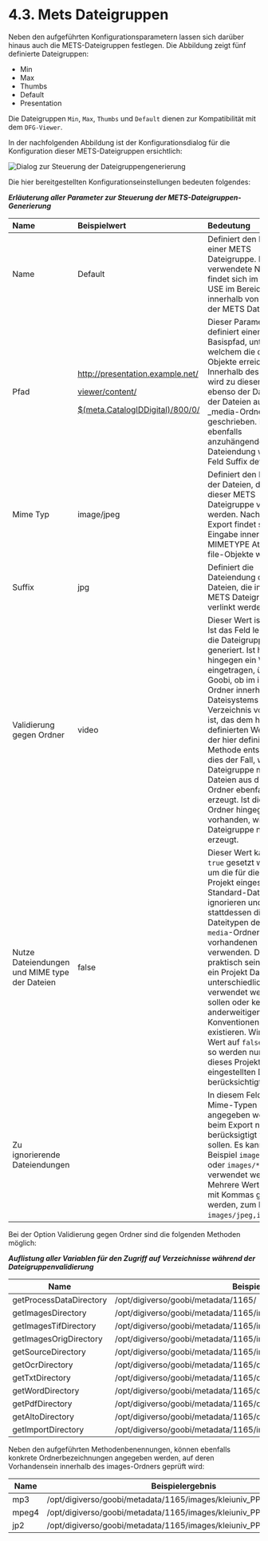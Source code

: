 # 4.3. Mets Dateigruppen

Neben den aufgeführten Konfigurationsparametern lassen sich darüber hinaus auch die METS-Dateigruppen festlegen. Die Abbildung zeigt fünf definierte Dateigruppen:

* Min
* Max
* Thumbs
* Default
* Presentation

Die Dateigruppen `Min`, `Max`, `Thumbs` und `Default` dienen zur Kompatibilität mit dem `DFG-Viewer`.

In der nachfolgenden Abbildung ist der Konfigurationsdialog für die Konfiguration dieser METS-Dateigruppen ersichtlich:

![Dialog zur Steuerung der Dateigruppengenerierung](../../.gitbook/assets/30-82d.png)

Die hier bereitgestellten Konfigurationseinstellungen bedeuten folgendes:

_**Erläuterung aller Parameter zur Steuerung der METS-Dateigruppen-Generierung**_

| **Name** | **Beispielwert** | **Bedeutung** |
| :--- | :--- | :--- |
| Name | Default | Definiert den Namen einer METS Dateigruppe. Der verwendete Name findet sich im Attribut USE im Bereich fileGrp innerhalb von fileSec der METS Datei wieder. |
| Pfad | <p><a href="http://presentation.example.net/viewer/content/$(meta.CatalogIDDigital)/800/0/">http://presentation.example.net/</a></p><p><a href="http://presentation.example.net/viewer/content/$(meta.CatalogIDDigital)/800/0/">viewer/content/</a></p><p><a href="http://presentation.example.net/viewer/content/$(meta.CatalogIDDigital)/800/0/">$(meta.CatalogIDDigital)/800/0/</a></p> | Dieser Parameter definiert einen Basispfad, unter welchem die digitalen Objekte erreichbar sind. Innerhalb des Exports wird zu diesem Pfad ebenso der Dateiname der Dateien aus dem \_media-Ordner geschrieben. Die ebenfalls anzuhängende Dateiendung wird im Feld Suffix definiert. |
| Mime Typ | image/jpeg | Definiert den Mime-Typ der Dateien, die in dieser METS Dateigruppe verlinkt werden. Nach dem Export findet sich diese Eingabe innerhalb des MIMETYPE Attributs der file-Objekte wieder. |
| Suffix | jpg | Definiert die Dateiendung der Dateien, die in dieser METS Dateigruppe verlinkt werden. |
| Validierung gegen Ordner | video | Dieser Wert ist optional. Ist das Feld leer, wird die Dateigruppe normal generiert. Ist hier hingegen ein Wert eingetragen, überprüft Goobi, ob im images-Ordner innerhalb des Dateisystems ein Verzeichnis vorhanden ist, das dem hier definierten Wert oder der hier definierten Methode entspricht. Ist dies der Fall, wird die Dateigruppe mit den Dateien aus diesem Ordner ebenfalls erzeugt. Ist dieser Ordner hingegen nicht vorhanden, wird die Dateigruppe nicht erzeugt. |
| Nutze Dateiendungen und MIME type der Dateien | false | Dieser Wert kann auf `true` gesetzt werden, um die für dieses Projekt eingestellten Standard-Dateitypen zu ignorieren und stattdessen die Dateitypen der im `media`-Ordner vorhandenen Dateien zu verwenden. Dies kann praktisch sein, wenn für ein Projekt Dateien unterschiedlicher Typen verwendet werden sollen oder keine anderweitigen Konventionen existieren. Wird dieser Wert auf `false` gesetzt, so werden nur die für dieses Projekt eingestellten Dateitypen berücksichtigt. |
| Zu ignorierende Dateiendungen | | In diesem Feld können Mime-Typen angegeben werden, die beim Export nicht berücksigtigt werden sollen. Es kann zum Beispiel `images/jpeg` oder `images/*` verwendet werden. Mehrere Werte können mit Kommas getrennt werden, zum Beispiel: `images/jpeg,images/png`. |

Bei der Option Validierung gegen Ordner sind die folgenden Methoden möglich:

_**Auflistung aller Variablen für den Zugriff auf Verzeichnisse während der Dateigruppenvalidierung**_

| **Name**                |  **Beispielergebnis**                                                       |
| ----------------------- | --------------------------------------------------------------------------- |
| getProcessDataDirectory | /opt/digiverso/goobi/metadata/1165/                                         |
| getImagesDirectory      | /opt/digiverso/goobi/metadata/1165/images/                                  |
| getImagesTifDirectory   | /opt/digiverso/goobi/metadata/1165/images/kleiuniv\_PPN1234\_media/         |
| getImagesOrigDirectory  | /opt/digiverso/goobi/metadata/1165/images/master\_kleiuniv\_PPN1234\_media/ |
| getSourceDirectory      | /opt/digiverso/goobi/metadata/1165/images/kleiuniv\_PPN1234\_source/        |
| getOcrDirectory         | /opt/digiverso/goobi/metadata/1165/ocr/                                     |
| getTxtDirectory         | /opt/digiverso/goobi/metadata/1165/ocr/kleiuniv\_PPN1234\_txt/              |
| getWordDirectory        | /opt/digiverso/goobi/metadata/1165/ocr/kleiuniv\_PPN1234\_wc/               |
| getPdfDirectory         | /opt/digiverso/goobi/metadata/1165/ocr/kleiuniv\_PPN1234\_pdf/              |
| getAltoDirectory        | /opt/digiverso/goobi/metadata/1165/ocr/kleiuniv\_PPN1234\_xml/              |
| getImportDirectory      | /opt/digiverso/goobi/metadata/1165/import/                                  |

Neben den aufgeführten Methodenbenennungen, können ebenfalls konkrete Ordnerbezeichnungen angegeben werden, auf deren Vorhandensein innerhalb des images-Ordners geprüft wird:

| **Name**   |  **Beispielergebnis**                                               |
| ---------- | ------------------------------------------------------------------- |
| mp3        | /opt/digiverso/goobi/metadata/1165/images/kleiuniv\_PPN1234\_mp3/   |
| mpeg4      | /opt/digiverso/goobi/metadata/1165/images/kleiuniv\_PPN1234\_mpeg4/ |
| jp2        | /opt/digiverso/goobi/metadata/1165/images/kleiuniv\_PPN1234\_jp2/   |

